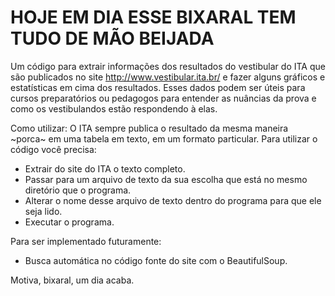 # HOJE EM DIA ESSE BIXARAL TEM TUDO DE MÃO BEIJADA

Um código para extrair informações dos resultados do vestibular do ITA  que são publicados no site http://www.vestibular.ita.br/ e fazer alguns gráficos e estatísticas em cima dos resultados. Esses dados podem ser úteis para cursos preparatórios ou pedagogos para entender as nuâncias da prova e como os vestibulandos estão respondendo à elas.

Como utilizar:
O ITA sempre publica o resultado da mesma maneira ~porca~ em uma tabela em texto, em um formato particular. Para utilizar o código você precisa:
- Extrair do site do ITA o texto completo.
- Passar para um arquivo de texto da sua escolha que está no mesmo diretório que o programa.
- Alterar o nome desse arquivo de texto dentro do programa para que ele seja lido.
- Executar o programa.

Para ser implementado futuramente:
- Busca automática no código fonte do site com o BeautifulSoup.

Motiva, bixaral, um dia acaba.

